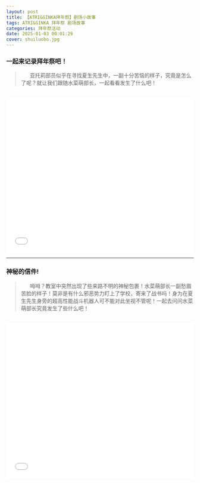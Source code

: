 ```yaml
---
layout: post
title: 【ATRI&GINKA拜年祭】剧场小故事
tags: ATRI&GINKA 拜年祭 剧场故事
categories: 拜年祭活动
date: 2025-01-03 00:01:29
cover: shuiluobo.jpg
---
```


### **一起来记录拜年祭吧！**


> &nbsp;&nbsp;&nbsp;&nbsp;&nbsp;&nbsp;亚托莉部员似乎在寻找夏生先生中，一副十分苦恼的样子，究竟是怎么了呢？就让我们跟随水菜萌部长，一起看看发生了什么吧！

<br>

<iframe width="100%" height="415"src="//player.bilibili.com/player.html?isOutside=true&aid=113621145229540&bvid=BV13rqcYsEZi&cid=25728062937&p=1" scrolling="no" border="0" frameborder="no" framespacing="0" allowfullscreen="true"></iframe>


<br>

---

### **神秘的信件!**

> &nbsp;&nbsp;&nbsp;&nbsp;&nbsp;&nbsp;呣呣？教室中突然出现了些来路不明的神秘包裹！水菜萌部长一副愁眉苦脸的样子！莫非是有什么邪恶势力盯上了学校，寄来了战书吗！身为在夏生先生身旁的超高性能战斗机器人可不能对此坐视不管呢！一起去问问水菜萌部长究竟发生了些什么吧！

<br>

<iframe width="100%" height="415"src="//player.bilibili.com/player.html?isOutside=true&aid=113643777760927&bvid=BV1e2qzYvEGM&cid=27316519391&p=1" scrolling="no" border="0" frameborder="no" framespacing="0" allowfullscreen="true"></iframe>
